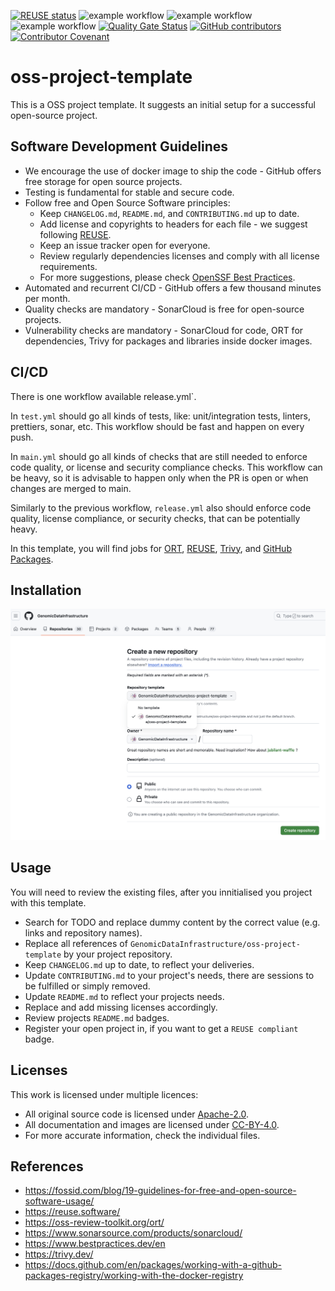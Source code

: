 <!--
SPDX-FileCopyrightText: 2024 PNED G.I.E.

SPDX-License-Identifier: CC-BY-4.0
-->

[![REUSE status](https://api.reuse.software/badge/github.com/GenomicDataInfrastructure/oss-project-template)](https://api.reuse.software/info/github.com/GenomicDataInfrastructure/oss-project-template)
![example workflow](https://github.com/GenomicDataInfrastructure/oss-project-template/actions/workflows/main.yml/badge.svg)
![example workflow](https://github.com/GenomicDataInfrastructure/oss-project-template/actions/workflows/test.yml/badge.svg)
![example workflow](https://github.com/GenomicDataInfrastructure/oss-project-template/actions/workflows/release.yml/badge.svg)
[![Quality Gate Status](https://sonarcloud.io/api/project_badges/measure?project=GenomicDataInfrastructure_oss-project-template&metric=alert_status)](https://sonarcloud.io/summary/new_code?id=GenomicDataInfrastructure_oss-project-template)
[![GitHub contributors](https://img.shields.io/github/contributors/GenomicDataInfrastructure/oss-project-template)](https://github.com/GenomicDataInfrastructure/oss-project-template/graphs/contributors)
[![Contributor Covenant](https://img.shields.io/badge/Contributor%20Covenant-2.1-4baaaa.svg)](code_of_conduct.md)

# oss-project-template

This is a OSS project template. It suggests an initial setup for a successful open-source project.

## Software Development Guidelines

- We encourage the use of docker image to ship the code - GitHub offers free storage for open source projects.
- Testing is fundamental for stable and secure code.
- Follow free and Open Source Software principles:
    - Keep `CHANGELOG.md`, `README.md`, and `CONTRIBUTING.md` up to date.
    - Add license and copyrights to headers for each file - we suggest following [REUSE](https://reuse.software/).
    - Keep an issue tracker open for everyone.
    - Review regularly dependencies licenses and comply with all license requirements.
    - For more suggestions, please check [OpenSSF Best Practices](https://www.bestpractices.dev/en).
- Automated and recurrent CI/CD - GitHub offers a few thousand minutes per month.
- Quality checks are mandatory - SonarCloud is free for open-source projects.
- Vulnerability checks are mandatory - SonarCloud for code, ORT for dependencies, Trivy for packages and libraries inside docker images.

## CI/CD

There is one workflow available release.yml`. 

In `test.yml` should go all kinds of tests, like: unit/integration tests, linters, prettiers, sonar, etc. This workflow should be fast and happen on every push.

In `main.yml` should go all kinds of checks that are still needed to enforce code quality, or license and security compliance checks. This workflow can be heavy, so it is advisable to happen only when the PR is open or when changes are merged to main. 

Similarly to the previous workflow, `release.yml` also should enforce code quality, license compliance, or security checks, that can be potentially heavy.

In this template, you will find jobs for [ORT](https://oss-review-toolkit.org/ort/), [REUSE](https://reuse.software/), [Trivy](https://trivy.dev/), and [GitHub Packages](https://docs.github.com/en/packages/working-with-a-github-packages-registry/working-with-the-docker-registry).

## Installation

![template](./select_repo_template.png)

## Usage

You will need to review the existing files, after you innitialised you project with this template.

- Search for TODO and replace dummy content by the correct value (e.g. links and repository names).
- Replace all references of `GenomicDataInfrastructure/oss-project-template` by your project repository.
- Keep `CHANGELOG.md` up to date, to reflect your deliveries.
- Update `CONTRIBUTING.md` to your project's needs, there are sessions to be fulfilled or simply removed.
- Update `README.md` to reflect your projects needs.
- Replace and add missing licenses accordingly.
- Review projects `README.md` badges.
- Register your open project in, if you want to get a `REUSE compliant` badge.

## Licenses

This work is licensed under multiple licences:
- All original source code is licensed under [Apache-2.0](./LICENSES/Apache-2.0.txt).
- All documentation and images are licensed under [CC-BY-4.0](./LICENSES/CC-BY-4.0.txt).
- For more accurate information, check the individual files.

## References
- https://fossid.com/blog/19-guidelines-for-free-and-open-source-software-usage/
- https://reuse.software/
- https://oss-review-toolkit.org/ort/
- https://www.sonarsource.com/products/sonarcloud/
- https://www.bestpractices.dev/en
- https://trivy.dev/
- https://docs.github.com/en/packages/working-with-a-github-packages-registry/working-with-the-docker-registry
